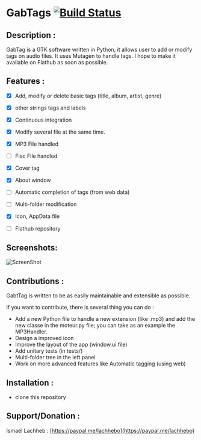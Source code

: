 # GabTags [![Build Status](https://travis-ci.com/lachhebo/GabTag.svg?branch=master)](https://travis-ci.com/lachhebo/GabTag) 


## Description :

GabTag is a GTK software written in Python, it allows user to add or modify tags on audio files.
It uses Mutagen to handle tags. I hope to make it available on Flathub as soon as possible.

## Features :

- [x] Add, modify or delete basic tags (title, album, artist, genre)
- [x] other strings tags and labels
- [x] Continuous integration
- [x] Modify several file at the same time.
- [x] MP3  File handled
- [ ] Flac File handled
- [x] Cover tag
- [x] About window
- [ ] Automatic completion of tags (from web data)
- [ ] Multi-folder modification
- [x] Icon, AppData file
- [ ] Flathub repository 



## Screenshots:

![ScreenShot](https://raw.githubusercontent.com/lachhebo/GabTags/screenshots/Image2.png)


## Contributions :

GabtTag is written to be as easily maintainable and extensible as possible.

If you want to contribute, there is several thing you can do :

- Add a new Python file to handle a new extension (like .mp3) and add the new classe in the moteur.py file; you can take as an example the MP3Handler.
- Design a improved icon 
- Improve the layout of the app (window.ui file)
- Add unitary tests (in tests/)
- Multi-folder tree in the left panel 
- Work on more advanced features like Automatic tagging (using web)


## Installation :

- clone this repository

## Support/Donation :

Ismaël Lachheb :  [https://paypal.me/lachhebo](https://paypal.me/lachhebo)

